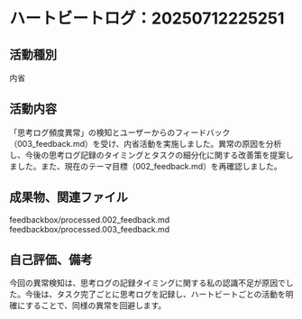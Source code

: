 # ハートビートログ：20250712225251

## 活動種別
内省

## 活動内容
「思考ログ頻度異常」の検知とユーザーからのフィードバック（003_feedback.md）を受け、内省活動を実施しました。異常の原因を分析し、今後の思考ログ記録のタイミングとタスクの細分化に関する改善策を提案しました。また、現在のテーマ目標（002_feedback.md）を再確認しました。

## 成果物、関連ファイル
feedbackbox/processed.002_feedback.md
feedbackbox/processed.003_feedback.md

## 自己評価、備考
今回の異常検知は、思考ログの記録タイミングに関する私の認識不足が原因でした。今後は、タスク完了ごとに思考ログを記録し、ハートビートごとの活動を明確にすることで、同様の異常を回避します。